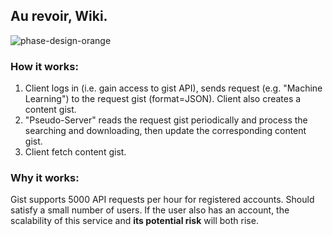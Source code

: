 ## Au revoir, Wiki.

![phase-design-orange](https://img.shields.io/badge/phase-design-orange.svg)

### How it works:
1. Client logs in (i.e. gain access to gist API), sends request (e.g. "Machine Learning") to the request gist (format=JSON). Client also creates a content gist.
2. "Pseudo-Server" reads the request gist periodically and process the searching and downloading, then update the corresponding content gist.
3. Client fetch content gist.

### Why it works:
Gist supports 5000 API requests per hour for registered accounts. Should satisfy a small number of users. If the user also has an account, the scalability of this service and **its potential risk** will both rise.
